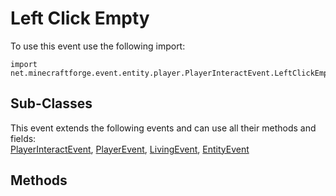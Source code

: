 # Left Click Empty

To use this event use the following import:
```groovy:no-line-numbers
import net.minecraftforge.event.entity.player.PlayerInteractEvent.LeftClickEmpty
```

## Sub-Classes
This event extends the following events and can use all their methods and fields: <br>
[PlayerInteractEvent](index.md), [PlayerEvent](../player_event/index.md), [LivingEvent](../living_event/index.md), [EntityEvent](../entity_event/index.md)

## Methods
